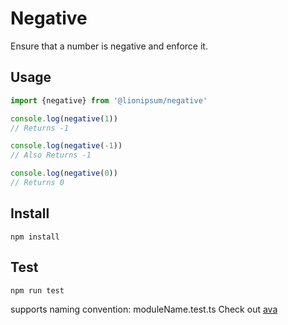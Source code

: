 # Negative

Ensure that a number is negative and enforce it.

## Usage
```js
import {negative} from '@lionipsum/negative'

console.log(negative(1))
// Returns -1

console.log(negative(-1))
// Also Returns -1

console.log(negative(0))
// Returns 0
```

## Install
```
npm install
```

## Test
```
npm run test
```
supports naming convention: moduleName.test.ts
Check out [ava](https://github.com/avajs/ava)

